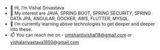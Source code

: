 - 👋 Hi, I’m Vishal Srivastava
- 👀 My interest are JAVA, SPRING BOOT, SPRING SECURITY, SPRING DATA JPA, ANGULAR, DOCKER, AWS, FLUTTER, MYSQL.
- 🌱 I’m currently learning above technologies to get deeper and deeper into these.
- 📫 You can reach me on - omshantivishal18@gmail.com or vishalsrivastava1850@gmail.com

<!---
bkvishal/bkvishal is a ✨ special ✨ repository because its `README.md` (this file) appears on your GitHub profile.
You can click the Preview link to take a look at your changes.
--->
